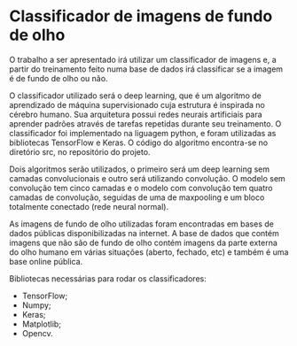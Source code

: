 # Classificador de imagens de fundo de olho

O trabalho a ser apresentado irá utilizar um classificador de imagens e, a partir do treinamento feito numa base de dados irá classificar se a imagem é de fundo de olho ou não. 

O classificador utilizado será o deep learning, que é um algoritmo de aprendizado de máquina supervisionado cuja estrutura é inspirada no cérebro humano. Sua arquitetura possui redes neurais artificiais para aprender padrões através de tarefas repetidas durante seu treinamento. O classificador foi implementado na liguagem python, e foram utilizadas as bibliotecas TensorFlow e Keras. O código do algoritmo encontra-se no diretório src, no repositório do projeto.

Dois algoritmos serão utilizados, o primeiro será um deep learning sem camadas convolucionais e outro será utilizando convolução. O modelo sem convolução tem cinco camadas e o modelo com convolução tem quatro camadas de convolução, seguidas de uma de maxpooling e um bloco totalmente conectado (rede neural normal).

As imagens de fundo de olho utilizadas foram encontradas em bases de dados públicas disponibilizadas na internet. A base de dados que contém imagens que não são de fundo de olho contém imagens da parte externa do olho humano em várias situações (aberto, fechado, etc) e também é uma base online pública.

Bibliotecas necessárias para rodar os classificadores:
  * TensorFlow;  
  * Numpy;
  * Keras;
  * Matplotlib;
  * Opencv.

